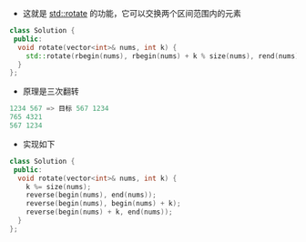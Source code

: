 * 这就是 [std::rotate](https://en.cppreference.com/w/cpp/algorithm/rotate) 的功能，它可以交换两个区间范围内的元素

```cpp
class Solution {
 public:
  void rotate(vector<int>& nums, int k) {
    std::rotate(rbegin(nums), rbegin(nums) + k % size(nums), rend(nums));
  }
};
```

* 原理是三次翻转

```cpp
1234 567 => 目标 567 1234
765 4321
567 1234
```

* 实现如下

```cpp
class Solution {
 public:
  void rotate(vector<int>& nums, int k) {
    k %= size(nums);
    reverse(begin(nums), end(nums));
    reverse(begin(nums), begin(nums) + k);
    reverse(begin(nums) + k, end(nums));
  }
};
```
